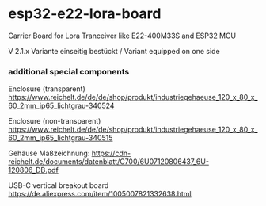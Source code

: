 # esp32-e22-lora-board
Carrier Board for Lora Tranceiver like E22-400M33S and ESP32 MCU

V 2.1.x  Variante einseitig bestückt / Variant equipped on one side

### additional special components

Enclosure (transparent) https://www.reichelt.de/de/de/shop/produkt/industriegehaeuse_120_x_80_x_60_2mm_ip65_lichtgrau-340524

Enclosure (non-transparent) https://www.reichelt.de/de/de/shop/produkt/industriegehaeuse_120_x_80_x_60_2mm_ip65_lichtgrau-340515

Gehäuse Maßzeichnung:
https://cdn-reichelt.de/documents/datenblatt/C700/6U07120806437_6U-120806_DB.pdf

USB-C vertical breakout board
https://de.aliexpress.com/item/1005007821332638.html
